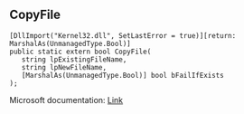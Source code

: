 ## CopyFile

```
[DllImport("Kernel32.dll", SetLastError = true)][return: MarshalAs(UnmanagedType.Bool)]
public static extern bool CopyFile(
   string lpExistingFileName,
   string lpNewFileName,
   [MarshalAs(UnmanagedType.Bool)] bool bFailIfExists
);
```

Microsoft documentation: [Link](https://docs.microsoft.com/en-us/windows/win32/api/winbase/nf-winbase-copyfile)
